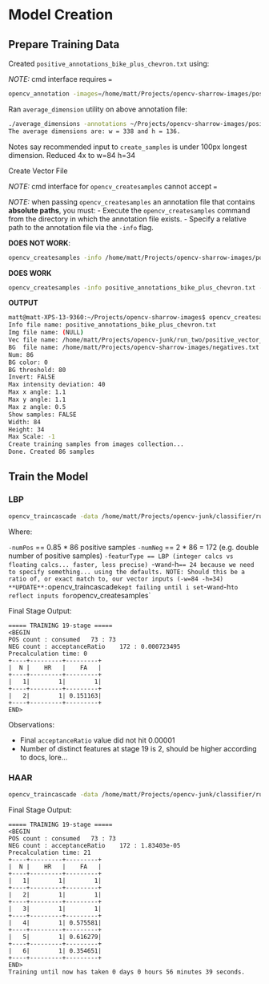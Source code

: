 # Model Creation

## Prepare Training Data

Created `positive_annotations_bike_plus_chevron.txt` using:

*NOTE:* cmd interface requires `=`

```bash
opencv_annotation -images=/home/matt/Projects/opencv-sharrow-images/positives/ -annotations-/home/matt/Projects/opencv-sharrow-images/positive_annotations_bike_plus_chevron.txt
```

Ran `average_dimension` utility on above annotation file:

```bash
./average_dimensions -annotations ~/Projects/opencv-sharrow-images/positive_annotations_bike_plus_chevron.txt 
The average dimensions are: w = 338 and h = 136.
```

Notes say recommended input to `create_samples` is under 100px longest dimension. Reduced 4x to w=84 h=34

Create Vector File

*NOTE:* cmd interface for `opencv_createsamples` cannot accept `=`

*NOTE:* when passing `opencv_createsamples` an annotation file that contains **absolute paths**, you must:
    - Execute the `opencv_createsamples` command from the directory in which the annotation file exists.
    - Specify a relative path to the annotation file via the `-info` flag.

**DOES NOT WORK**:

```bash
opencv_createsamples -info /home/matt/Projects/opencv-sharrow-images/positive_annotations_bike_plus_chevron.txt -vec /home/matt/Projects/opencv-junk/run_two/positive_vector_bike_plus_chevron.vec -bg /home/matt/Projects/opencv-sharrow-images/negatives.txt -num 86 -w 84 -h 34
```

**DOES WORK**
```bash
opencv_createsamples -info positive_annotations_bike_plus_chevron.txt -vec /home/matt/Projects/opencv-junk/run_two/positive_vector_bike_plus_chevron.vec -bg /home/matt/Projects/opencv-sharrow-images/negatives.txt -num 86 -w 84 -h 34
```

**OUTPUT**

```bash
matt@matt-XPS-13-9360:~/Projects/opencv-sharrow-images$ opencv_createsamples -info positive_annotations_bike_plus_chevron.txt -vec /home/matt/Projects/opencv-junk/classifier/run_two/positive_vector_bike_plus_chevron.vec -bg /home/matt/Projects/opencv-sharrow-images/negatives.txt -num 86 -w 84 -h 34
Info file name: positive_annotations_bike_plus_chevron.txt
Img file name: (NULL)
Vec file name: /home/matt/Projects/opencv-junk/run_two/positive_vector_bike_plus_chevron.vec
BG  file name: /home/matt/Projects/opencv-sharrow-images/negatives.txt
Num: 86
BG color: 0
BG threshold: 80
Invert: FALSE
Max intensity deviation: 40
Max x angle: 1.1
Max y angle: 1.1
Max z angle: 0.5
Show samples: FALSE
Width: 84
Height: 34
Max Scale: -1
Create training samples from images collection...
Done. Created 86 samples
```

## Train the Model

### LBP

```bash
opencv_traincascade -data /home/matt/Projects/opencv-junk/classifier/run_two/cascade_xmls -numPos 73 -numNeg 172 -vec /home/matt/Projects/opencv-junk/classifier/run_two/positive_vector_bike_plus_chevron.vec -bg /home/matt/Projects/opencv-sharrow-images/negatives.txt -w 84 -h 34 -precalcValBufSize 2048 -precalcIdxBufSize 2048 -featureType LBP
```

Where:

`-numPos` == 0.85 * 86 positive samples
`-numNeg` == 2 * 86 = 172 (e.g. double number of positive samples)
`-featurType == LBP (integer calcs vs floating calcs... faster, less precise)
`-w` and `-h` == 24 because we need to specify something... using the defaults. NOTE: Should this be a ratio of, or exact match to, our vector inputs (-w=84 -h=34)
**UPDATE**: `opencv_traincascade` kept failing until i set `-w` and `-h` to reflect inputs for `opencv_createsamples`

Final Stage Output:

```
===== TRAINING 19-stage =====
<BEGIN
POS count : consumed   73 : 73
NEG count : acceptanceRatio    172 : 0.000723495
Precalculation time: 0
+----+---------+---------+
|  N |    HR   |    FA   |
+----+---------+---------+
|   1|        1|        1|
+----+---------+---------+
|   2|        1| 0.151163|
+----+---------+---------+
END>
```

Observations:
- Final `acceptanceRatio` value did not hit 0.00001
- Number of distinct features at stage 19 is 2, should be higher according to docs, lore...

### HAAR

```bash
opencv_traincascade -data /home/matt/Projects/opencv-junk/classifier/run_two/cascade_xmls -numPos 73 -numNeg 172 -vec /home/matt/Projects/opencv-junk/classifier/run_two/positive_vector_bike_plus_chevron.vec -bg /home/matt/Projects/opencv-sharrow-images/negatives.txt -w 84 -h 34 -precalcValBufSize 2048 -precalcIdxBufSize 2048 -featureType HAAR
```

Final Stage Output:

```
===== TRAINING 19-stage =====
<BEGIN
POS count : consumed   73 : 73
NEG count : acceptanceRatio    172 : 1.83403e-05
Precalculation time: 21
+----+---------+---------+
|  N |    HR   |    FA   |
+----+---------+---------+
|   1|        1|        1|
+----+---------+---------+
|   2|        1|        1|
+----+---------+---------+
|   3|        1|        1|
+----+---------+---------+
|   4|        1| 0.575581|
+----+---------+---------+
|   5|        1| 0.616279|
+----+---------+---------+
|   6|        1| 0.354651|
+----+---------+---------+
END>
Training until now has taken 0 days 0 hours 56 minutes 39 seconds.
```